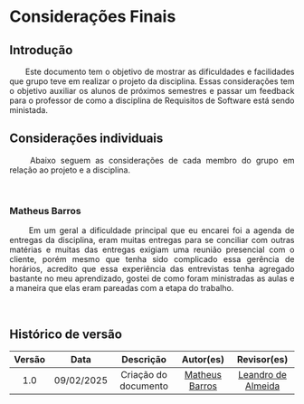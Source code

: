 # Considerações Finais

## Introdução

<p align="justify">
&emsp;&emsp;Este documento tem o objetivo de mostrar as dificuldades e facilidades que  grupo teve em realizar o projeto da disciplina. Essas considerações tem o objetivo auxiliar os alunos de próximos semestres e passar um feedback para o professor de como a disciplina de Requisitos de Software está sendo ministada.
</p>

## Considerações individuais

<p align="justify">
&emsp;&emsp; Abaixo seguem as considerações de cada membro do grupo em relação ao projeto e a disciplina.
</p>

<br>

### Matheus Barros

<p align="justify">
&emsp;&emsp; Em um geral a dificuldade principal que eu encarei foi a agenda de entregas da disciplina, eram muitas entregas para se conciliar com outras matérias e muitas das entregas exigiam uma reunião presencial com o cliente, porém mesmo que tenha sido complicado essa gerência de horários, acredito que essa experiência das entrevistas tenha agregado bastante no meu aprendizado, gostei de como foram ministradas as aulas e a maneira que elas eram pareadas com a etapa do trabalho. 
</p>
<br>

## Histórico de versão

| Versão |    Data    |      Descrição       |       Autor(es)       |     Revisor(es)     |
| :----: | :--------: | :------------------: | :-----: | :-----: |
|  1.0   | 09/02/2025 | Criação do documento | [Matheus Barros](https://github.com/Ninja-Haiyai)| [Leandro de Almeida](https://github.com/leomitx10)  |
